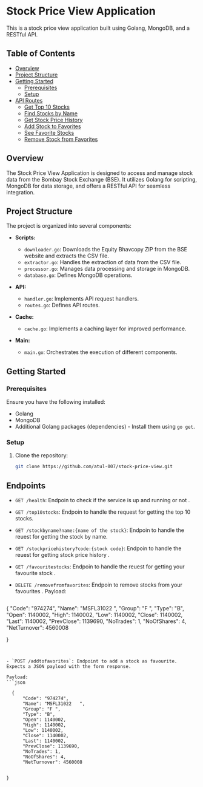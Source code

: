 # Stock Price View Application

This is a stock price view application built using Golang, MongoDB, and a RESTful API.

## Table of Contents

- [Overview](#overview)
- [Project Structure](#project-structure)
- [Getting Started](#getting-started)
  - [Prerequisites](#prerequisites)
  - [Setup](#setup)
- [API Routes](#api-routes)
  - [Get Top 10 Stocks](#get-top-10-stocks)
  - [Find Stocks by Name](#find-stocks-by-name)
  - [Get Stock Price History](#get-stock-price-history)
  - [Add Stock to Favorites](#add-stock-to-favorites)
  - [See Favorite Stocks](#see-favorite-stocks)
  - [Remove Stock from Favorites](#remove-stock-from-favorites)


## Overview

The Stock Price View Application is designed to access and manage stock data from the Bombay Stock Exchange (BSE). It utilizes Golang for scripting, MongoDB for data storage, and offers a RESTful API for seamless integration.

## Project Structure

The project is organized into several components:

- **Scripts:**
  - `downloader.go`: Downloads the Equity Bhavcopy ZIP from the BSE website and extracts the CSV file.
  - `extractor.go`: Handles the extraction of data from the CSV file.
  - `processor.go`: Manages data processing and storage in MongoDB.
  - `database.go`: Defines MongoDB operations.

- **API:**
  - `handler.go`: Implements API request handlers.
  - `routes.go`: Defines API routes.

- **Cache:**
  - `cache.go`: Implements a caching layer for improved performance.

- **Main:**
  - `main.go`: Orchestrates the execution of different components.

## Getting Started

### Prerequisites

Ensure you have the following installed:

- Golang
- MongoDB
- Additional Golang packages (dependencies) - Install them using `go get`.

### Setup

1. Clone the repository:

   ```bash
   git clone https://github.com/atul-007/stock-price-view.git

## Endpoints

- `GET /health`: Endpoin to check if the service is up and running or not .
- `GET /top10stocks`: Endpoin to handle the request for getting the top 10 stocks.
- `GET /stockbyname?name:{name of the stock}`: Endpoin to handle the reuest for  getting the stock by name.
- `GET /stockpricehistory?code:{stock code}`: Endpoin to handle the reuest for  getting stock price history .
- `GET /favouritestocks`: Endpoin to handle the reuest for  getting  your favourite stock .


- `DELETE /removefromfavorites`: Endpoin to remove stocks from your favourites .
Payload:
  ```json
{
        "Code": "974274",
        "Name": "MSFL31022   ",
        "Group": "F ",
        "Type": "B",
        "Open": 1140002,
        "High": 1140002,
        "Low": 1140002,
        "Close": 1140002,
        "Last": 1140002,
        "PrevClose": 1139690,
        "NoTrades": 1,
        "NoOfShares": 4,
        "NetTurnover": 4560008
    

}
  ```


- `POST /addtofavorites`: Endpoint to add a stock as favourite. Expects a JSON payload with the form response.

Payload:
  ```json
   
    {
        "Code": "974274",
        "Name": "MSFL31022   ",
        "Group": "F ",
        "Type": "B",
        "Open": 1140002,
        "High": 1140002,
        "Low": 1140002,
        "Close": 1140002,
        "Last": 1140002,
        "PrevClose": 1139690,
        "NoTrades": 1,
        "NoOfShares": 4,
        "NetTurnover": 4560008
    

}

  ```





